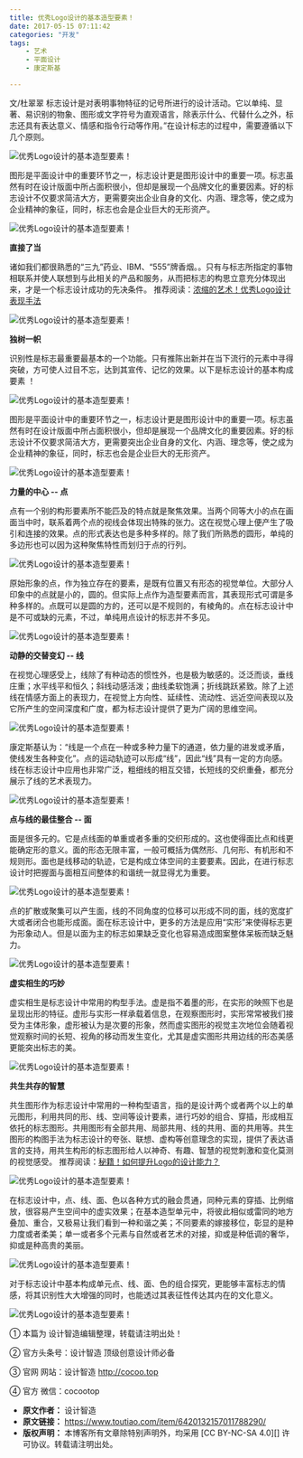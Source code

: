 ```yaml
---
title: 优秀Logo设计的基本造型要素！
date: 2017-05-15 07:11:42
categories: "开发"
tags:
	- 艺术
	- 平面设计
	- 康定斯基

---
```


文/杜翠翠 标志设计是对表明事物特征的记号所进行的设计活动。它以单纯、显著、易识别的物象、图形或文字符号为直观语言，除表示什么、代替什么之外，标志还具有表达意义、情感和指令行动等作用。”在设计标志的过程中，需要遵循以下几个原则。

![优秀Logo设计的基本造型要素！][Logo]

图形是平面设计中的重要环节之一，标志设计更是图形设计中的重要一项。标志虽然有时在设计版面中所占面积很小，但却是展现一个品牌文化的重要因素。好的标志设计不仅要求简洁大方，更需要突出企业自身的文化、内涵、理念等，使之成为企业精神的象征，同时，标志也会是企业巨大的无形资产。

![优秀Logo设计的基本造型要素！][Logo 1]

**直接了当**

诸如我们都很熟悉的“三九”药业、IBM、“555”牌香烟。。只有与标志所指定的事物相联系并使人联想到与此相关的产品和服务，从而把标志的构思立意充分体现出来，才是一个标志设计成功的先决条件。 推荐阅读：[浓缩的艺术！优秀Logo设计表现手法][Logo 2]

![优秀Logo设计的基本造型要素！][Logo 3]

**独树一帜**

识别性是标志最重要最基本的一个功能。只有推陈出新并在当下流行的元素中寻得突破，方可使人过目不忘，达到其宣传、记忆的效果。以下是标志设计的基本构成要素 ！

![优秀Logo设计的基本造型要素！][Logo 4]

图形是平面设计中的重要环节之一，标志设计更是图形设计中的重要一项。标志虽然有时在设计版面中所占面积很小，但却是展现一个品牌文化的重要因素。好的标志设计不仅要求简洁大方，更需要突出企业自身的文化、内涵、理念等，使之成为企业精神的象征，同时，标志也会是企业巨大的无形资产。

![优秀Logo设计的基本造型要素！][Logo 5]

**力量的中心 -- 点**

点有一个别的构形要素所不能匹及的特点就是聚焦效果。当两个同等大小的点在画面当中时，联系着两个点的视线会体现出特殊的张力。这在视觉心理上便产生了吸引和连接的效果。点的形式表达也是多种多样的。除了我们所熟悉的圆形，单纯的多边形也可以因为这种聚焦特性而划归于点的行列。

![优秀Logo设计的基本造型要素！][Logo 6]

原始形象的点，作为独立存在的要素，是既有位置又有形态的视觉单位。大部分人印象中的点就是小的，圆的。但实际上点作为造型要素而言，其表现形式可谓是多种多样的。点既可以是圆的方的，还可以是不规则的，有棱角的。点在标志设计中是不可或缺的元素，不过，单纯用点设计的标志并不多见。

![优秀Logo设计的基本造型要素！][Logo 7]

**动静的交替变幻 -- 线**

在视觉心理感受上，线除了有种动态的惯性外，也是极为敏感的。泛泛而谈，垂线庄重；水平线平和恒久；斜线动感活泼；曲线柔软饱满；折线跳跃紧致。除了上述线在情感方面上的表现力，在视觉上方向性、延续性、流动性、远近空间表现以及它所产生的空间深度和广度，都为标志设计提供了更为广阔的思维空间。

![优秀Logo设计的基本造型要素！][Logo 8]

康定斯基认为：“线是一个点在一种或多种力量下的通道，依力量的进发或矛盾，使线发生各种变化”。点的运动轨迹可以形成“线”，因此“线”具有一定的方向感。线在标志设计中应用也非常广泛，粗细线的相互交错，长短线的交织重叠，都充分展示了线的艺术表现力。

![优秀Logo设计的基本造型要素！][Logo 9]

**点与线的最佳整合 -- 面**

面是很多元的。它是点线面的单重或者多重的交织形成的。这也使得面比点和线更能确定形的意义。面的形态无限丰富，一般可概括为偶然形、几何形、有机形和不规则形。面也是线移动的轨迹，它是构成立体空间的主要要素。因此，在进行标志设计时把握面与面相互间整体的和谐统一就显得尤为重要。

![优秀Logo设计的基本造型要素！][Logo 10]

点的扩散或聚集可以产生面，线的不同角度的位移可以形成不同的面，线的宽度扩大或者闭合也能形成面。面在标志设计中，更多的方法是应用“实形”来使得标志更为形象动人。但是以面为主的标志如果缺乏变化也容易造成图案整体呆板而缺乏魅力。

![优秀Logo设计的基本造型要素！][Logo 11]

**虚实相生的巧妙**

虚实相生是标志设计中常用的构型手法。虚是指不着墨的形，在实形的映照下也是呈现出形的特征。虚形与实形一样承载着信息，在观察图形时，实形常常被我们接受为主体形象，虚形被认为是次要的形象，然而虚实图形的视觉主次地位会随着视觉观察时间的长短、视角的移动而发生变化，尤其是虚实图形共用边线的形态美感更能突出标志的美。

![优秀Logo设计的基本造型要素！][Logo 12]

**共生共存的智慧**

共生图形作为标志设计中常用的一种构型语言，指的是设计两个或者两个以上的单元图形，利用共同的形、线、空间等设计要素，进行巧妙的组合、穿插，形成相互依托的标志图形。共用图形有全部共用、局部共用、线的共用、面的共用等。共生图形的构图手法为标志设计的夸张、联想、虚构等创意理念的实现，提供了表达语言的支持，用共生构形的标志图形给人以神奇、有趣、智慧的视觉刺激和变化莫测的视觉感受。 推荐阅读：[秘籍！如何提升Logo的设计能力？][Logo 13]

![优秀Logo设计的基本造型要素！][Logo 14]

在标志设计中，点、线、面、色以各种方式的融会贯通，同种元素的穿插、比例缩放，很容易产生空间中的虚实效果；在基本造型单元中，将彼此相似或雷同的地方叠加、重合，又极易让我们看到一种和谐之美；不同要素的嫁接移位，彰显的是种力度或者柔美；单一或者多个元素与自然或者艺术的对接，抑或是种低调的奢华，抑或是种高贵的美丽。

![优秀Logo设计的基本造型要素！][Logo 15]

对于标志设计中基本构成单元点、线、面、色的组合探究，更能够丰富标志的情感，将其识别性大大增强的同时，也能透过其表征性传达其内在的文化意义。

![优秀Logo设计的基本造型要素！][Logo 16]

① 本篇为 设计智造编辑整理，转载请注明出处！

② 官方头条号：设计智造 顶级创意设计师必备

③ 官网 网站：设计智造 http://cocoo.top

④ 官方 微信：cocootop


[Logo]: /pro/os/crawler/ZVZJ-MURI-AZFA.jpg
[Logo 1]: /pro/os/crawler/NFIR-NJRU-NNRN.jpg
[Logo 2]: http://m.toutiao.com/i6417538986532667905/?group_id=6417530180210016514&amp;group_flags=0
[Logo 3]: /pro/os/crawler/A7JI-AUN6-7RNJ.jpg
[Logo 4]: /pro/os/crawler/RJQI-E2UV-FB3M.jpg
[Logo 5]: /pro/os/crawler/6VFY-Q3FN-YBIY.jpg
[Logo 6]: /pro/os/crawler/RR32-YVUF-N6JB.jpg
[Logo 7]: /pro/os/crawler/ZI2E-6JJA-UARY.jpg
[Logo 8]: /pro/os/crawler/AUNM-IIZF-U7NI.jpg
[Logo 9]: /pro/os/crawler/6JZQ-EQEZ-QUMR.jpg
[Logo 10]: /pro/os/crawler/YJIZ-YIEB-EB3E.jpg
[Logo 11]: /pro/os/crawler/QNUV-2QNJ-AQZV.jpg
[Logo 12]: /pro/os/crawler/EMQM-QIUV-BNJY.jpg
[Logo 13]: http://m.toutiao.com/i6414938351484273154/?group_id=6414930461169303810&amp;group_flags=0
[Logo 14]: /pro/os/crawler/V3UY-BMBZ-7JIZ.jpg
[Logo 15]: /pro/os/crawler/UZY3-AMYU-AQMV.jpg
[Logo 16]: /pro/os/crawler/VNFY-ZQJN-YNUA.jpg
 *  **原文作者：** 设计智造
 *  **原文链接：** https://www.toutiao.com/item/6420132157011788290/
 *  **版权声明：** 本博客所有文章除特别声明外，均采用 [CC BY-NC-SA 4.0][] 许可协议。转载请注明出处。